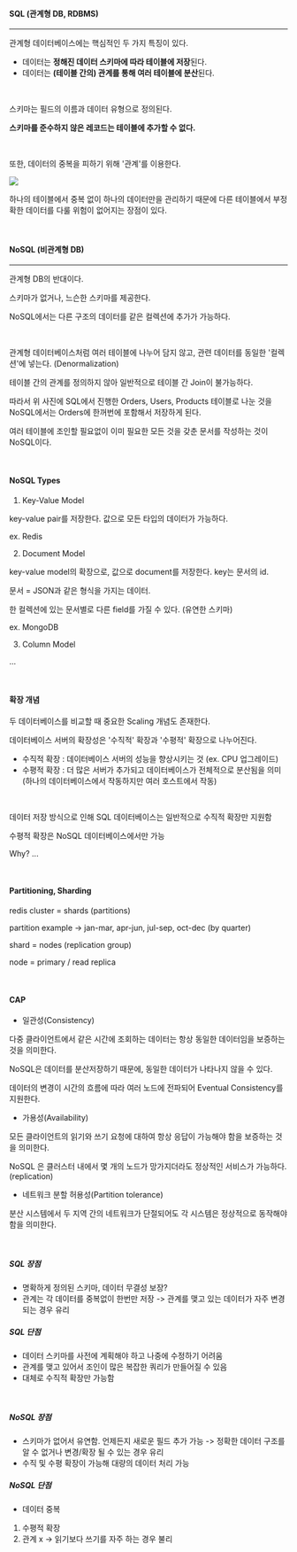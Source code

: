 #### SQL (관계형 DB, RDBMS)

---

관계형 데이터베이스에는 핵심적인 두 가지 특징이 있다.

- 데이터는 **정해진 데이터 스키마에 따라 테이블에 저장**된다.
- 데이터는 **(테이블 간의) 관계를 통해 여러 테이블에 분산**된다.

<br>

스키마는 필드의 이름과 데이터 유형으로 정의된다.

**스키마를 준수하지 않은 레코드는 테이블에 추가할 수 없다.**

<br>

또한, 데이터의 중복을 피하기 위해 '관계'를 이용한다.

<img src="https://t1.daumcdn.net/cfile/tistory/994D09355C937ECD2D">

하나의 테이블에서 중복 없이 하나의 데이터만을 관리하기 때문에 다른 테이블에서 부정확한 데이터를 다룰 위험이 없어지는 장점이 있다.

<br>

#### NoSQL (비관계형 DB)

---

관계형 DB의 반대이다.

스키마가 없거나, 느슨한 스키마를 제공한다.

NoSQL에서는 다른 구조의 데이터를 같은 컬렉션에 추가가 가능하다.

<br>

관계형 데이터베이스처럼 여러 테이블에 나누어 담지 않고, 관련 데이터를 동일한 '컬렉션'에 넣는다. (Denormalization)

테이블 간의 관계를 정의하지 않아 일반적으로 테이블 간 Join이 불가능하다.

따라서 위 사진에 SQL에서 진행한 Orders, Users, Products 테이블로 나눈 것을 NoSQL에서는 Orders에 한꺼번에 포함해서 저장하게 된다.

여러 테이블에 조인할 필요없이 이미 필요한 모든 것을 갖춘 문서를 작성하는 것이 NoSQL이다.

<br>

#### NoSQL Types

1. Key-Value Model

key-value pair를 저장한다. 값으로 모든 타입의 데이터가 가능하다.

ex. Redis

2. Document Model

key-value model의 확장으로, 값으로 document를 저장한다. key는 문서의 id.

문서 = JSON과 같은 형식을 가지는 데이터.

한 컬렉션에 있는 문서별로 다른 field를 가질 수 있다. (유연한 스키마)

ex. MongoDB

3. Column Model

...

<br>

#### 확장 개념

두 데이터베이스를 비교할 때 중요한 Scaling 개념도 존재한다.

데이터베이스 서버의 확장성은 '수직적' 확장과 '수평적' 확장으로 나누어진다.

- 수직적 확장 : 데이터베이스 서버의 성능을 향상시키는 것 (ex. CPU 업그레이드)
- 수평적 확장 : 더 많은 서버가 추가되고 데이터베이스가 전체적으로 분산됨을 의미 (하나의 데이터베이스에서 작동하지만 여러 호스트에서 작동)

<br>

데이터 저장 방식으로 인해 SQL 데이터베이스는 일반적으로 수직적 확장만 지원함

수평적 확장은 NoSQL 데이터베이스에서만 가능

Why? ...

<br>

#### Partitioning, Sharding

redis cluster = shards (partitions)

partition example → jan-mar, apr-jun, jul-sep, oct-dec (by quarter)

shard = nodes (replication group)

node = primary / read replica

<br>

#### CAP

- 일관성(Consistency)

다중 클라이언트에서 같은 시간에 조회하는 데이터는 항상 동일한 데이터임을 보증하는 것을 의미한다. 

NoSQL은 데이터를 분산저장하기 때문에, 동일한 데이터가 나타나지 않을 수 있다. 

데이터의 변경이 시간의 흐름에 따라 여러 노드에 전파되어 Eventual Consistency를 지원한다.

- 가용성(Availability)

모든 클라이언트의 읽기와 쓰기 요청에 대하여 항상 응답이 가능해야 함을 보증하는 것을 의미한다.

NoSQL 은 클러스터 내에서 몇 개의 노드가 망가지더라도 정상적인 서비스가 가능하다. (replication)

- 네트워크 분할 허용성(Partition tolerance)

분산 시스템에서 두 지역 간의 네트워크가 단절되어도 각 시스템은 정상적으로 동작해야 함을 의미한다.

<br>

##### SQL 장점

- 명확하게 정의된 스키마, 데이터 무결성 보장?
- 관계는 각 데이터를 중복없이 한번만 저장 -> 관계를 맺고 있는 데이터가 자주 변경되는 경우 유리

##### SQL 단점

- 데이터 스키마를 사전에 계획해야 하고 나중에 수정하기 어려움
- 관계를 맺고 있어서 조인이 많은 복잡한 쿼리가 만들어질 수 있음
- 대체로 수직적 확장만 가능함

<br>

##### NoSQL 장점

- 스키마가 없어서 유연함. 언제든지 새로운 필드 추가 가능 -> 정확한 데이터 구조를 알 수 없거나 변경/확장 될 수 있는 경우 유리
- 수직 및 수평 확장이 가능해 대량의 데이터 처리 가능

##### NoSQL 단점

- 데이터 중복
1. 수평적 확장
2. 관계 x
-> 읽기보다 쓰기를 자주 하는 경우 불리

<br>

